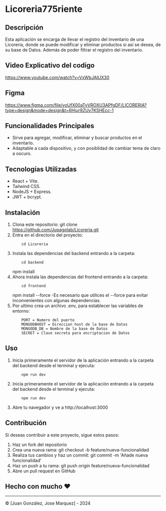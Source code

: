 # Licoreria775riente
 
## Descripción 
Esta aplicación se encarga de llevar el registro del inventario de una Licoreria, donde se puede modificar y eliminar productos si así se desea, de su base de Datos. Además de poder filtrar el registro del inventario.  
 
## Video Explicativo del codigo
https://www.youtube.com/watch?v=VxWbJAIUX30

## Figma
https://www.figma.com/file/yoUfX00aTvVROXU3APfgDF/LICORERIA?type=design&mode=design&t=6Hjur9ZUy7KSHEcc-1
 
## Funcionalidades Principales 
- Sirve para agregar, modificar, eliminar y buscar productos en el inventario. 
- Adaptable a cada dispositivo, y con posiblidad de cambiar tema de claro a oscuro. 
 
## Tecnologías Utilizadas 
- React + Vite.
- Tailwind CSS. 
- NodeJS + Express.
- JWT + bcrypt.

 
## Instalación 
1. Clona este repositorio: git clone https://github.com/Jupagolab/Licoreria.git 
2. Entra en el directorio del proyecto: 
    ```
        cd Licoreria 
3. Instala las dependencias del backend entrando a la carpeta:
    ```
        cd backend
    ```
    npm install 
4. Ahora instala las dependencias del frontend entrando a la carpeta:
    ```
        cd frontend
    ```
    npm install --force
    -Es necesario que utilices el --force para evitar inconvenientes con algunas dependencias.
5. Por ultimo crea un archivo .env, para establecer las variables de entorno:
    ```
        PORT = Numero del puerto
        MONGODBHOST = Direccion host de la base de Datos
        MONGODB_DB = Nombre de la base de Datos
        SECRET = Clave secreta para encriptacion de Datos

## Uso 
1. Inicia primeramente el servidor de la aplicación entrando a la carpeta del backend desde el terminal y ejecuta:
    ```
        npm run dev
2. Inicia primeramente el servidor de la aplicación entrando a la carpeta del backend desde el terminal y ejecuta:
    ```
        npm run dev
3. Abre tu navegador y ve a http://localhost:3000 
 
 
## Contribución 
Si deseas contribuir a este proyecto, sigue estos pasos: 
1. Haz un fork del repositorio 
2. Crea una nueva rama: git checkout -b feature/nueva-funcionalidad 
3. Realiza tus cambios y haz un commit: git commit -m 'Añade nueva funcionalidad' 
4. Haz un push a tu rama: git push origin feature/nueva-funcionalidad 
5. Abre un pull request en GitHub 
 
 
## Hecho con mucho ❤️ 
--- 
© [Juan González, Jose Marquez] - 2024

